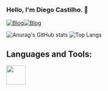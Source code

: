### Hello, I'm Diego Castilho. :wave:

[![Blog](https://img.shields.io/badge/LinkedIn-0077B5?style=for-the-badge&logo=linkedin&logoColor=white)](https://www.linkedin.com/in/diego-castilho-8b87a8301/)[![Blog](https://img.shields.io/badge/Instagram-E4405F?style=for-the-badge&logo=instagram&logoColor=white)](https://www.instagram.com/diego_.cast/)


![Anurag's GitHub stats](https://github-readme-stats.vercel.app/api?username=DigoCast&show_icons=true&theme=dark)
![Top Langs](https://github-readme-stats.vercel.app/api/top-langs/?username=DigoCast&layout=donut&theme=dark)

## Languages and Tools:

<div style = "display: inline_block">
    <div align="left">
  <img src="https://skillicons.dev/icons?i=python,java" height="50" />
</div>

